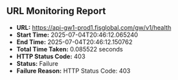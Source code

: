 ## URL Monitoring Report

- **URL:** https://api-gw1-prod1.fisglobal.com/gw/v1/health
- **Start Time:** 2025-07-04T20:46:12.065240
- **End Time:** 2025-07-04T20:46:12.150762
- **Total Time Taken:** 0.085522 seconds
- **HTTP Status Code:** 403
- **Status:** Failure
- **Failure Reason:** HTTP Status Code: 403
